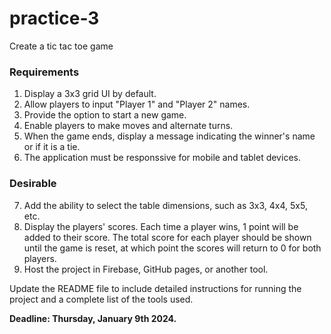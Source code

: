 # practice-3

Create a tic tac toe game


### Requirements

1. Display a 3x3 grid UI by default.
2. Allow players to input "Player 1" and "Player 2" names.
3. Provide the option to start a new game.
4. Enable players to make moves and alternate turns.
5. When the game ends, display a message indicating the winner's name or if it is a tie.
6. The application must be responssive for mobile and tablet devices.

### Desirable
7. Add the ability to select the table dimensions, such as 3x3, 4x4, 5x5, etc.
8. Display the players' scores. Each time a player wins, 1 point will be added to their score. The total score for each player should be shown until the game is reset, at which point the scores will return to 0 for both players.
9. Host the project in Firebase, GitHub pages, or another tool.


Update the README file to include detailed instructions for running the project and a complete list of the tools used.

**Deadline: Thursday, January 9th 2024.**